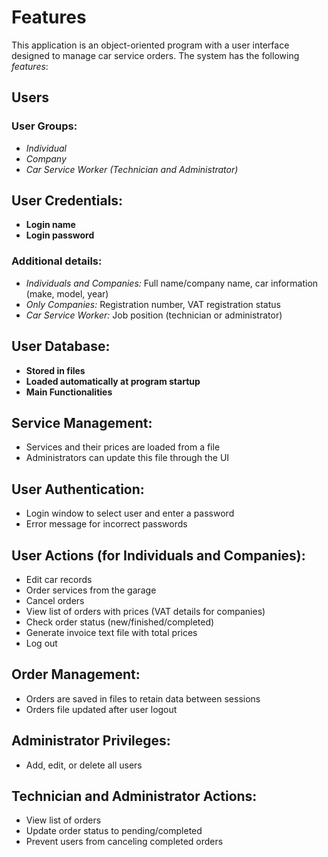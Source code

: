 # Features
This application is an object-oriented program with a user interface designed to manage car service orders. The system has the following *features*:

## Users
### User Groups:
- *Individual*  
- *Company*  
- *Car Service Worker (Technician and Administrator)*  

## User Credentials:
- **Login name**  
- **Login password**  
### Additional details:
- *Individuals and Companies:* Full name/company name, car information (make, model, year)
- *Only Companies:* Registration number, VAT registration status
- *Car Service Worker:* Job position (technician or administrator)

## User Database:
- **Stored in files**  
- **Loaded automatically at program startup**  
- **Main Functionalities**  

## Service Management:
- Services and their prices are loaded from a file
- Administrators can update this file through the UI

## User Authentication:
- Login window to select user and enter a password
- Error message for incorrect passwords

## User Actions (for Individuals and Companies):
- Edit car records
- Order services from the garage
- Cancel orders
- View list of orders with prices (VAT details for companies)
- Check order status (new/finished/completed)
- Generate invoice text file with total prices
- Log out

## Order Management:
- Orders are saved in files to retain data between sessions
- Orders file updated after user logout

## Administrator Privileges:
- Add, edit, or delete all users

## Technician and Administrator Actions:
- View list of orders
- Update order status to pending/completed
- Prevent users from canceling completed orders
